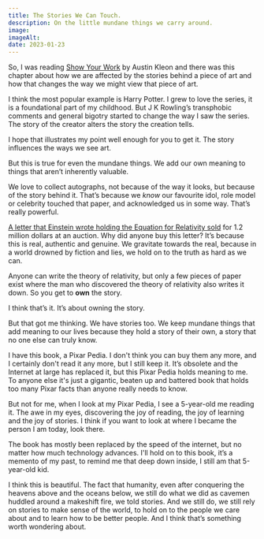 ```yaml
---
title: The Stories We Can Touch.
description: On the little mundane things we carry around.
image:
imageAlt:
date: 2023-01-23
---
```


So, I was reading [Show Your Work](https://www.goodreads.com/book/show/18290401-show-your-work?ac=1&from_search=true&qid=r0pcutnj4s&rank=1) by Austin Kleon and there was this chapter about how we are affected by the stories behind a piece of art and how that changes the way we might view that piece of art.

I think the most popular example is Harry Potter. I grew to love the series, it is a foundational part of my childhood. But J K Rowling’s transphobic comments and general bigotry started to change the way I saw the series. The story of the creator alters the story the creation tells.

I hope that illustrates my point well enough for you to get it. The story influences the ways we see art.

But this is true for even the mundane things. We add our own meaning to things that aren’t inherently valuable.

We love to collect autographs, not because of the way it looks, but because of the story behind it. That’s because we _know_ our favourite idol, role model or celebrity touched that paper, and acknowledged us in some way. That’s really powerful.

[A letter that Einstein wrote holding the Equation for Relativity sold](https://www.nbcnews.com/news/world/handwritten-letter-albert-einstein-famous-e-mc2-equation-gets-1-n1268236) for 1.2 million dollars at an auction. Why did anyone buy this letter? It’s because this is real, authentic and genuine. We gravitate towards the real, because in a world drowned by fiction and lies, we hold on to the truth as hard as we can.

Anyone can write the theory of relativity, but only a few pieces of paper exist where the man who discovered the theory of relativity also writes it down. So you get to **own** the story.

I think that’s it. It’s about owning the story.

But that got me thinking. We have stories too. We keep mundane things that add meaning to our lives because they hold a story of their own, a story that no one else can truly know.

I have this book, a Pixar Pedia. I don't think you can buy them any more, and I certainly don't read it any more, but I still keep it. It’s obsolete and the Internet at large has replaced it, but this Pixar Pedia holds meaning to me. To anyone else it's just a gigantic, beaten up and battered book that holds too many Pixar facts than anyone really needs to know.

But not for me, when I look at my Pixar Pedia, I see a 5-year-old me reading it. The awe in my eyes, discovering the joy of reading, the joy of learning and the joy of stories. I think if you want to look at where I became the person I am today, look there.

The book has mostly been replaced by the speed of the internet, but no matter how much technology advances. I'll hold on to this book, it’s a memento of my past, to remind me that deep down inside, I still am that 5-year-old kid.

I think this is beautiful. The fact that humanity, even after conquering the heavens above and the oceans below, we still do what we did as cavemen huddled around a makeshift fire, we told stories. And we still do, we still rely on stories to make sense of the world, to hold on to the people we care about and to learn how to be better people. And I think that’s something worth wondering about.
